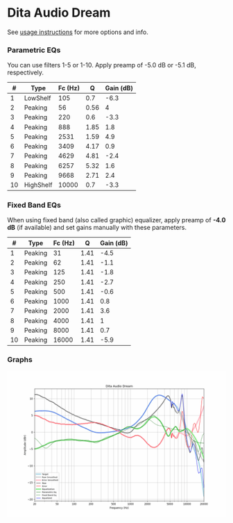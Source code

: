 # Dita Audio Dream
See [usage instructions](https://github.com/jaakkopasanen/AutoEq#usage) for more options and info.

### Parametric EQs
You can use filters 1-5 or 1-10. Apply preamp of -5.0 dB or -5.1 dB, respectively.

|   # | Type      |   Fc (Hz) |    Q |   Gain (dB) |
|-----|-----------|-----------|------|-------------|
|   1 | LowShelf  |       105 | 0.7  |        -6.3 |
|   2 | Peaking   |        56 | 0.56 |         4   |
|   3 | Peaking   |       220 | 0.6  |        -3.3 |
|   4 | Peaking   |       888 | 1.85 |         1.8 |
|   5 | Peaking   |      2531 | 1.59 |         4.9 |
|   6 | Peaking   |      3409 | 4.17 |         0.9 |
|   7 | Peaking   |      4629 | 4.81 |        -2.4 |
|   8 | Peaking   |      6257 | 5.32 |         1.6 |
|   9 | Peaking   |      9668 | 2.71 |         2.4 |
|  10 | HighShelf |     10000 | 0.7  |        -3.3 |

### Fixed Band EQs
When using fixed band (also called graphic) equalizer, apply preamp of **-4.0 dB** (if available) and set gains manually with these parameters.

|   # | Type    |   Fc (Hz) |    Q |   Gain (dB) |
|-----|---------|-----------|------|-------------|
|   1 | Peaking |        31 | 1.41 |        -4.5 |
|   2 | Peaking |        62 | 1.41 |        -1.1 |
|   3 | Peaking |       125 | 1.41 |        -1.8 |
|   4 | Peaking |       250 | 1.41 |        -2.7 |
|   5 | Peaking |       500 | 1.41 |        -0.6 |
|   6 | Peaking |      1000 | 1.41 |         0.8 |
|   7 | Peaking |      2000 | 1.41 |         3.6 |
|   8 | Peaking |      4000 | 1.41 |         1   |
|   9 | Peaking |      8000 | 1.41 |         0.7 |
|  10 | Peaking |     16000 | 1.41 |        -5.9 |

### Graphs
![](./Dita%20Audio%20Dream.png)
